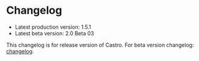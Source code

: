 # Changelog

- Latest production version: 1.5.1
- Latest beta version: 2.0 Beta 03

This changelog is for release version of Castro. For beta version changelog: [changelog](CHANGELOG_BETA.md).